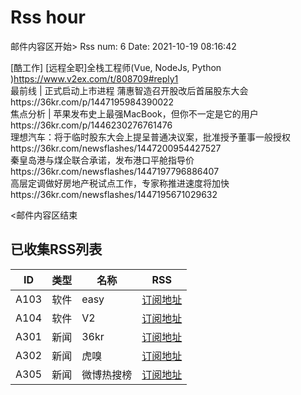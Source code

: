 # Rss hour

邮件内容区开始>
Rss num: 6  Date: 2021-10-19 08:16:42 <br/>

[酷工作] [远程全职]全栈工程师(Vue, NodeJs, Python )https://www.v2ex.com/t/808709#reply1<br/>
最前线 | 正式启动上市进程 蒲惠智造召开股改后首届股东大会https://36kr.com/p/1447195984390022<br/>
焦点分析 | 苹果发布史上最强MacBook，但你不一定是它的用户https://36kr.com/p/1446230276761476<br/>
理想汽车：将于临时股东大会上提呈普通决议案，批准授予董事一般授权https://36kr.com/newsflashes/1447200954427527<br/>
秦皇岛港与煤企联合承诺，发布港口平舱指导价https://36kr.com/newsflashes/1447197796886407<br/>
高层定调做好房地产税试点工作，专家称推进速度将加快https://36kr.com/newsflashes/1447195671029632<br/>


<邮件内容区结束

## 已收集RSS列表

| ID | 类型 | 名称  | RSS  |
| -- | -- | -- | -- | 
| A103  | 软件 | easy | [订阅地址](http://rsshub.v2fy.com:1200/weibo/user/1088413295) |
| A104  | 软件 | V2  | [订阅地址](http://www.v2ex.com/index.xml) |
| A301  | 新闻 | 36kr | [订阅地址](https://www.36kr.com/feed) |
| A302  | 新闻 | 虎嗅 | [订阅地址](https://www.huxiu.com/rss/0.xml) |
| A305  | 新闻 | 微博热搜榜 | [订阅地址](https://rsshub.app/weibo/search/hot) |

